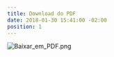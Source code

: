 ```yaml
---
title: Download do PDF
date: 2018-01-30 15:41:00 -02:00
position: 1
---
```


![Baixar_em_PDF.png](/uploads/Baixar_em_PDF.png)